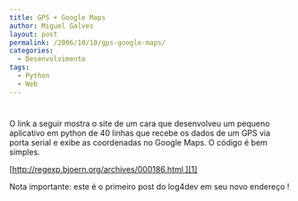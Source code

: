 ```yaml
---
title: GPS + Google Maps
author: Miguel Galves
layout: post
permalink: /2006/10/10/gps-google-maps/
categories:
  - Desenvolvimento
tags:
  - Python
  - Web
---
```

# 

O link a seguir mostra o site de um cara que desenvolveu um pequeno aplicativo em python de 40 linhas que recebe os dados de um GPS via porta serial e exibe as coordenadas no Google Maps. O código é bem simples.

[http://regexp.bjoern.org/archives/000186.html ][1]

 [1]: http://regexp.bjoern.org/archives/000186.html

Nota importante: este é o primeiro post do log4dev em seu novo endereço !